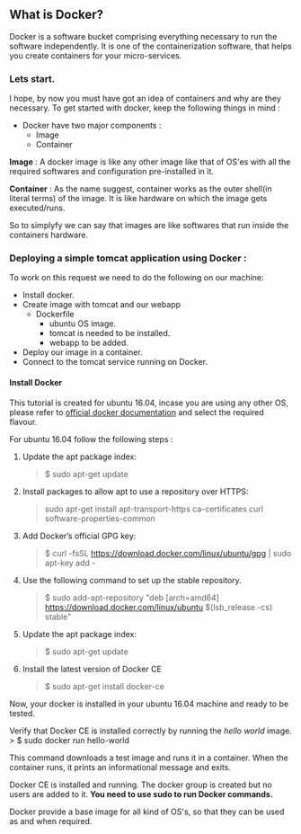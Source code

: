 ## What is Docker?
Docker is a software bucket comprising everything necessary to run the software independently. It is one of the containerization software, that helps you create containers for your micro-services.

### Lets start.
I hope, by now you must have got an idea of containers and why are they necessary.
To get started with docker, keep the following things in mind :

- Docker have two major components :
  - Image 
  - Container

**Image** : A docker image is like any other image like that of OS'es with all the required softwares and configuration pre-installed in it.

**Container** : As the name suggest, container works as the outer shell(in literal terms) of the image. It is like hardware on which the image gets executed/runs.

So to simplyfy we can say that images are like softwares that run inside the containers hardware.

### Deploying a simple tomcat application using Docker :

To work on this request we need to do the following on our machine:

- Install docker.
- Create image with tomcat and our webapp
  - Dockerfile
    - ubuntu OS image.
    - tomcat is needed to be installed.
    - webapp to be added.
- Deploy our image in a container.
- Connect to the tomcat service running on Docker.


#### Install Docker

This tutorial is created for ubuntu 16.04, incase you are using any other OS, please refer to [official docker documentation](https://docs.docker.com/install) and select the required flavour.

For ubuntu 16.04 follow the following steps :

1. Update the apt package index:
    > $ sudo apt-get update

2. Install packages to allow apt to use a repository over HTTPS:
    > sudo apt-get install apt-transport-https ca-certificates curl software-properties-common

3. Add Docker’s official GPG key:
    > $ curl -fsSL https://download.docker.com/linux/ubuntu/gpg | sudo apt-key add -
    
4. Use the following command to set up the stable repository. 
    > $ sudo add-apt-repository "deb [arch=amd64] https://download.docker.com/linux/ubuntu $(lsb_release -cs) stable"

5. Update the apt package index:
    > $ sudo apt-get update

6. Install the latest version of Docker CE
    > $ sudo apt-get install docker-ce
    
Now, your docker is installed in your ubuntu 16.04 machine and ready to be tested.

Verify that Docker CE is installed correctly by running the *hello world* image.
    > $ sudo docker run hello-world
    
This command downloads a test image and runs it in a container. When the container runs, it prints an informational message and exits.

Docker CE is installed and running. The docker group is created but no users are added to it. **You need to use sudo to run Docker commands.**

Docker provide a base image for all kind of OS's, so that they can be used as and when required.
